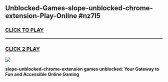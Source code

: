 
## Unblocked-Games-slope-unblocked-chrome-extension-Play-Online #nz7l5
<h3>
<a href="https://news.freeplayer.one?title=slope-unblocked-chrome-extension&ref=3">CLICK TO PLAY</a></h3>
<hr>

<h3>
<a href="https://news.freeplayer.one?title=slope-unblocked-chrome-extension&ref=3">CLICK 2 PLAY</a>
  
</h3>

<a href="https://news.freeplayer.one?title=slope-unblocked-chrome-extension&ref=3"><img src="https://clearcache.store/games.png"></a>


**slope-unblocked-chrome-extension games unblocked: Your Gateway to Fun and Accessible Online Gaming**
